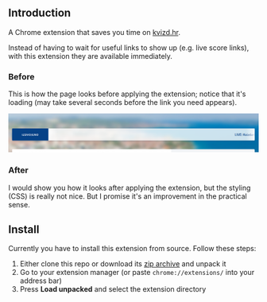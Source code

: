 ## Introduction

A Chrome extension that saves you time on [kvizd.hr](https://kvizd.hr).

Instead of having to wait for useful links to show up (e.g. live score links), with this extension they are available immediately.

### Before

This is how the page looks before applying the extension; notice that it's loading (may take several seconds before the link you need appears).

![Before](/images/before.png)

### After

I would show you how it looks after applying the extension, but the styling (CSS) is really not nice. But I promise it's an improvement in the practical sense.

## Install

Currently you have to install this extension from source. Follow these steps:

1. Either clone this repo or download its [zip archive](https://github.com/FabijanC/kvizd-banner/archive/refs/heads/master.zip) and unpack it
2. Go to your extension manager (or paste `chrome://extensions/` into your address bar)
3. Press **Load unpacked** and select the extension directory
